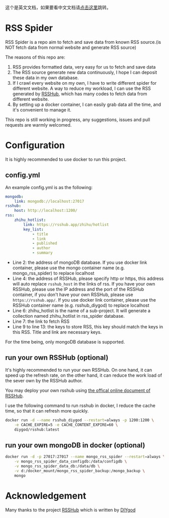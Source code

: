 这个是英文文档，如果要看中文文档请[点击这里](https://github.com/Neutrino3316/rss_spider/blob/master/README_ZH.md)跳转。

# RSS Spider

RSS Spider is a repo aim to fetch and save data from known RSS source.(is NOT fetch data from normal website and generate RSS source)

The reasons of this repo are:

1. RSS provides formatted data, very easy for us to fetch and save data
2. The RSS source generate new data continuously, I hope I can deposit these data in my own database.
3. If I crawl every website on my own, I have to write different spider for different website. A way to reduce my workload, I can use the RSS generated by [RSSHub](https://github.com/DIYgod/RSSHub), which has many codes to fetch data from different website.
4. By setting up a docker container, I can easily grab data all the time, and it's convenient to manage it.

This repo is still working in progress, any suggestions, issues and pull requests are warmly welcomed.

# Configuration

It is highly recommended to use docker to run this project.

## config.yml

An example config.yml is as the following:

```yaml
mongodb:
    link: mongodb://localhost:27017
rsshub:
    host: http://localhost:1200/
rss:
    zhihu_hotlist:
        link: https://rsshub.app/zhihu/hotlist
        key_list:
            - title
            - link
            - published
            - author
            - summary
```

- Line 2: the address of mongoDB database. If you use docker link container, please use the mongo container name (e.g. mongo_rss_spider) to replace localhost
- Line 4: the address of RSSHub, please specify http or https, this address will auto replace `rsshub_host` in the links of rss. If you have your own RSSHub, please use the IP address and the port of the RSSHub container, if you don't have your own RSSHub, please use `https://rsshub.app/`. If you use docker link container, please use the RSSHub container name (e.g. rsshub_diygod) to replace localhost
- Line 6: zhihu_hotlist is the name of a sub-project. It will generate a collection named zhihu_hotlist in rss_spider database.
- Line 7: the link to fetch RSS
- Line 9 to line 13: the keys to store RSS, this key should match the keys in this RSS. Title and link are necessary keys.

For the time being, only mongoDB database is supported.

## run your own RSSHub (optional)

It's highly recommended to run your own RSSHub. On one hand, it can speed up the refresh rate, on the other hand, it can reduce the work load of the sever own by the RSSHub author.

You may deploy your own rsshub using [the offical online document of RSSHub](https://docs.rsshub.app/en/install/).

I use the following command to run rsshub in docker, I reduce the cache time, so that it can refresh more quickly.

```bash
docker run -d --name rsshub_diygod --restart=always -p 1200:1200 \
	-e CACHE_EXPIRE=5 -e CACHE_CONTENT_EXPIRE=60 \
	diygod/rsshub:latest
```

## run your own mongoDB in docker (optional)

```bash
docker run -d -p 27017:27017 --name mongo_rss_spider --restart=always \
	-v mongo_rss_spider_data_configdb:/data/configdb \
	-v mongo_rss_spider_data_db:/data/db \
	-v d:/docker_mount/mongo_rss_spider_backup:/mongo_backup \
	mongo
```

# Acknowledgement

Many thanks to the project [RSSHub](https://github.com/DIYgod/RSSHub) which is written by [DIYgod](https://github.com/DIYgod)

